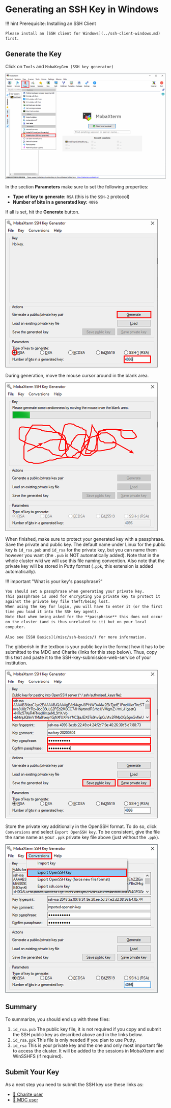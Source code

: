 # Generating an SSH Key in Windows

!!! hint Prerequisite: Installing an SSH Client

    Please install an [SSH client for Windows](../ssh-client-windows.md) first.

## Generate the Key

Click on `Tools` and `MobaKeyGen (SSH key generator)`

![](figures/mobaxterm_keygen1.png)

In the section **Parameters** make sure to set the following properties:

* **Type of key to generate:** `RSA` (this is the `SSH-2` protocol)
* **Number of bits in a generated key:** `4096`

If all is set, hit the **Generate** button.

![](figures/mobaxterm_keygen2.png)

During generation, move the mouse cursor around in the blank area.

![](figures/mobaxterm_keygen3.png)

When finished, make sure to protect your generated key with a passphrase.
Save the private and public key. The default name under Linux for the public
key is `id_rsa.pub` and `id_rsa` for the private key, but you can name them
however you want (the `.pub` is NOT automatically added). Note that in the
whole cluster wiki we will use this file naming convention. Also note that the
private key will be stored in Putty format (`.ppk`, this extension is added
automatically).

!!! important "What is your key's passphrase?"

    You should set a passphrase when generating your private key.
    This passphrase is used for encrypting you private key to protect it against the private key file theft/being lost.
    When using the key for login, you will have to enter it (or the first time you load it into the SSH key agent).
    Note that when being asked for the **passphrase** this does not occur on the cluster (and is thus unrelated to it) but on your local computer.

    Also see [SSH Basics](/misc/ssh-basics/) for more information.

The gibberish in the textbox is your public key in the format how it has to be submitted to the MDC and Charite (links for this step below).
Thus, copy this text and paste it to the SSH-key-submission-web-service of your institution.

![](figures/mobaxterm_keygen4.png)

Store the private key additionally in the OpenSSH format.
To do so, click `Conversions` and select `Export OpenSSH key`.
To be consistent, give the file the same name as your `.ppk` private key file above (just without the
`.ppk`).

![](figures/mobaxterm_keygen5.png)

## Summary

To summarize, you should end up with three files:

1. `id_rsa.pub`
The public key file, it is not required if you copy and submit the SSH public
key as described above and in the links below.
2. `id_rsa.ppk`
This file is only needed if you plan to use Putty.
3. `id_rsa`
This is your private key and the one and only most important file to access the
cluster. It will be added to the sessions in MobaXterm and WinSSHFS
(if required).

## Submit Your Key

As a next step you need to submit the SSH key use these links as:

- [:hospital: Charite user](../submit-key/charite)
- [:microscope: MDC user](../submit-key/mdc)
